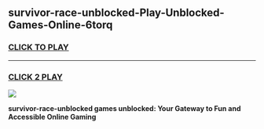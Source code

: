 
## survivor-race-unblocked-Play-Unblocked-Games-Online-6torq
<h3>
<a href="https://premium76.site?title=survivor-race-unblocked&ref=25A">CLICK TO PLAY</a></h3>
<hr>

<h3>
<a href="https://premium76.site?title=survivor-race-unblocked&ref=25A">CLICK 2 PLAY</a>
  
</h3>

<a href="https://premium76.site?title=survivor-race-unblocked&ref=25A"><img src="https://clearcache.store/games.png"></a>


**survivor-race-unblocked games unblocked: Your Gateway to Fun and Accessible Online Gaming**

